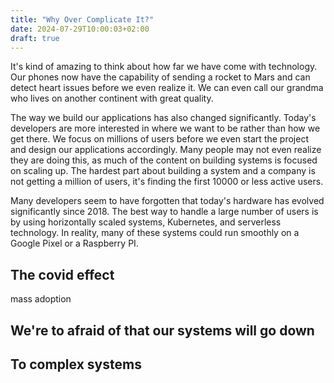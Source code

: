 ```yaml
---
title: "Why Over Complicate It?"
date: 2024-07-29T10:00:03+02:00
draft: true
---
```

It's kind of amazing to think about how far we have come with technology. Our phones now have the capability of sending a rocket to Mars and can detect heart issues before we even realize it. We can even call our grandma who lives on another continent with great quality.

The way we build our applications has also changed significantly. Today's developers are more interested in where we want to be rather than how we get there. We focus on millions of users before we even start the project and design our applications accordingly. Many people may not even realize they are doing this, as much of the content on building systems is focused on scaling up. The hardest part about building a system and a company is not getting a million of users, it's finding the first 10000 or less active users. 

Many developers seem to have forgotten that today's hardware has evolved significantly since 2018. The best way to handle a large number of users is by using horizontally scaled systems, Kubernetes, and serverless technology. In reality, many of these systems could run smoothly on a Google Pixel or a Raspberry PI.

## The covid effect

mass adoption

## We're to afraid of that our systems will go down

## To complex systems

